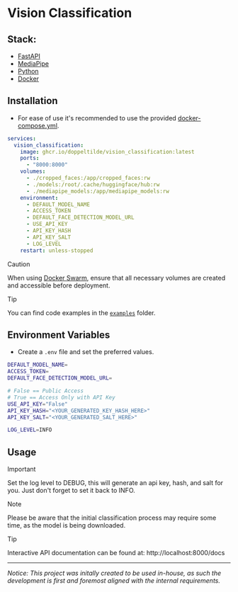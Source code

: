 # Vision Classification

## Stack:
- [FastAPI](https://fastapi.tiangolo.com)
- [MediaPipe](https://ai.google.dev/edge/mediapipe/solutions/guide)
- [Python](https://www.python.org)
- [Docker](https://docker.com)


## Installation

- For ease of use it's recommended to use the provided [docker-compose.yml](https://github.com/doppeltilde/vision_classification/blob/main/docker-compose.yml).

```yml
services:
  vision_classification:
    image: ghcr.io/doppeltilde/vision_classification:latest
    ports:
      - "8000:8000"
    volumes:
      - ./cropped_faces:/app/cropped_faces:rw
      - ./models:/root/.cache/huggingface/hub:rw
      - ./mediapipe_models:/app/mediapipe_models:rw
    environment:
      - DEFAULT_MODEL_NAME
      - ACCESS_TOKEN
      - DEFAULT_FACE_DETECTION_MODEL_URL
      - USE_API_KEY
      - API_KEY_HASH
      - API_KEY_SALT
      - LOG_LEVEL
    restart: unless-stopped
```

> [!CAUTION]
> When using [Docker Swarm](https://github.com/doppeltilde/vision_classification/blob/main/docker-compose.swarm.yml), ensure that all necessary volumes are created and accessible before deployment.

> [!TIP]
> You can find code examples in the [`examples`](./examples/) folder.

## Environment Variables
- Create a `.env` file and set the preferred values.
```sh
DEFAULT_MODEL_NAME=
ACCESS_TOKEN=
DEFAULT_FACE_DETECTION_MODEL_URL=

# False == Public Access
# True == Access Only with API Key
USE_API_KEY="False"
API_KEY_HASH="<YOUR_GENERATED_KEY_HASH_HERE>"
API_KEY_SALT="<YOUR_GENERATED_SALT_HERE>"

LOG_LEVEL=INFO
```

## Usage

> [!IMPORTANT]
> Set the log level to DEBUG, this will generate an api key, hash, and salt for you.
> Just don't forget to set it back to INFO.

> [!NOTE]
> Please be aware that the initial classification process may require some time, as the model is being downloaded.

> [!TIP]
> Interactive API documentation can be found at: http://localhost:8000/docs

---
_Notice:_ _This project was initally created to be used in-house, as such the
development is first and foremost aligned with the internal requirements._
